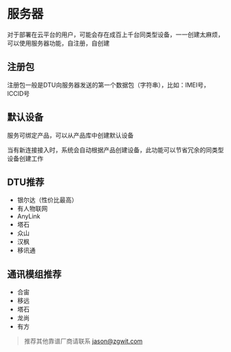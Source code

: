 # 服务器

对于部署在云平台的用户，可能会存在成百上千台同类型设备，一一创建太麻烦，可以使用服务器功能，自注册，自创建

## 注册包

注册包一般是DTU向服务器发送的第一个数据包（字符串），比如：IMEI号，ICCID号

## 默认设备

服务可绑定产品，可以从产品库中创建默认设备

当有新连接接入时，系统会自动根据产品创建设备，此功能可以节省冗余的同类型设备创建工作


## DTU推荐
* 银尔达（性价比最高）
* 有人物联网
* AnyLink
* 塔石
* 众山
* 汉枫
* 移讯通

## 通讯模组推荐
* 合宙
* 移远
* 塔石
* 龙尚
* 有方

> 推荐其他靠谱厂商请联系 jason@zgwit.com
